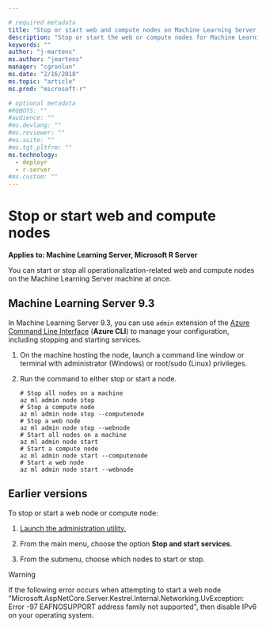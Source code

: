 ```yaml
---

# required metadata
title: "Stop or start web and compute nodes on Machine Learning Server "
description: "Stop or start the web or compute nodes for Machine Learning Server operationalization"
keywords: ""
author: "j-martens"
ms.author: "jmartens"
manager: "cgronlun"
ms.date: "2/16/2018"
ms.topic: "article"
ms.prod: "microsoft-r"

# optional metadata
#ROBOTS: ""
#audience: ""
#ms.devlang: ""
#ms.reviewer: ""
#ms.suite: ""
#ms.tgt_pltfrm: ""
ms.technology: 
  - deployr
  - r-server
#ms.custom: ""
---
```


# Stop or start web and compute nodes

**Applies to:  Machine Learning Server, Microsoft R Server**

You can start or stop all operationalization-related web and compute nodes on the Machine Learning Server machine at once.

## Machine Learning Server 9.3

In Machine Learning Server 9.3, you can use `admin` extension of the [Azure Command Line Interface](https://docs.microsoft.com/en-us/cli/azure/install-azure-cli?view=azure-cli-latest) (**Azure CLI**) to manage your configuration, including stopping and starting services.

1. On the machine hosting the node, launch a command line window or terminal  with administrator (Windows) or root/sudo (Linux) privileges.

1. Run the command to either stop or start a node.
   ```
   # Stop all nodes on a machine
   az ml admin node stop 
   # Stop a compute node
   az ml admin node stop --computenode
   # Stop a web node
   az ml admin node stop --webnode
   # Start all nodes on a machine
   az ml admin node start 
   # Start a compute node
   az ml admin node start --computenode
   # Start a web node
   az ml admin node start --webnode  
   ```

## Earlier versions

To stop or start a web node or compute node:

1. [Launch the administration utility.](configure-admin-cli-launch.md)

1. From the main menu, choose the option **Stop and start services**.

1. From the submenu, choose which nodes to start or stop.

>[!Warning]
>If the following error occurs when attempting to start a web node "Microsoft.AspNetCore.Server.Kestrel.Internal.Networking.UvException: Error -97 EAFNOSUPPORT address family not supported", then disable IPv6 on your operating system.
